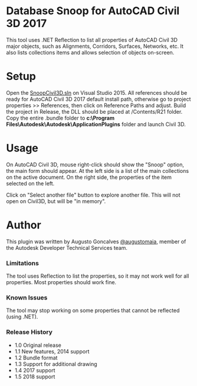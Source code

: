 # Database Snoop for AutoCAD Civil 3D 2017

This tool uses .NET Reflection to list all properties of AutoCAD Civil 3D major objects, such as Alignments, Corridors, Surfaces, Networks, etc. It also lists collections items and allows selection of objects on-screen.

# Setup

Open the [SnoopCivil3D.sln](Civil3DSnoopDB.bundle\Contents\Source\SnoopCivil3D\SnoopCivil3D.sln) on Visual Studio 2015. All references should be ready for AutoCAD Civil 3D 2017 default install path, otherwise go to project properties >> References, then click on Reference Paths and adjust. Build the project in Release, the DLL should be placed at /Contents/R21 folder. Copy the entire .bundle folder to <b>c:\Program Files\Autodesk\Autodesk\ApplicationPlugins</b> folder and launch Civil 3D.

# Usage

On AutoCAD Civil 3D, mouse right-click should show the "Snoop" option, the main form should appear. At the left side is a list of the main collections on the active document. On the right side, the properties of the item selected on the left.

Click on "Select another file" button to explore another file. This will not open on Civil3D, but will be "in memory".

# Author

This plugin was written by Augusto Goncalves [@augustomaia](http://www.twitter.com/augustomaia), member of the Autodesk Developer Technical Services team. 

### Limitations

The tool uses Reflection to list the properties, so it may not work well for all properties. Most properties should work fine.

### Known Issues

The tool may stop working on some properties that cannot be reflected (using .NET).

### Release History

- 1.0	Original release
- 1.1	New features, 2014 support
- 1.2	Bundle format
- 1.3 Support for additional drawing
- 1.4 2017 support
- 1.5 2018 support
